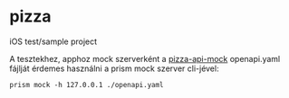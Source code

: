 # pizza

iOS test/sample project

A tesztekhez, apphoz mock szerverként a [pizza-api-mock](https://git.arteries.hu/mobile-team-knowhere/pizza-api-mock/-/blob/main/openapi.yaml) openapi.yaml fájlját érdemes használni a prism mock szerver cli-jével:

`prism mock -h 127.0.0.1 ./openapi.yaml`
